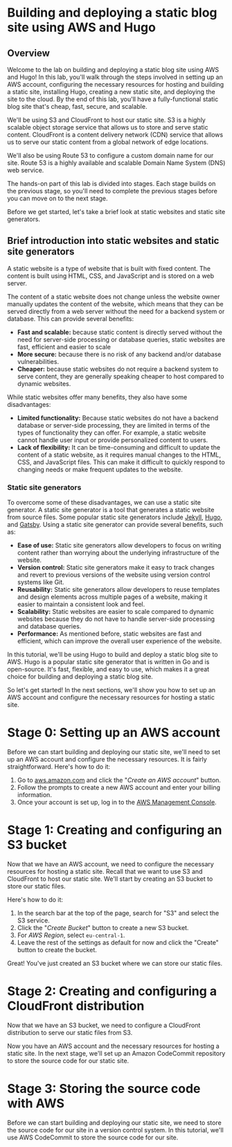 # Building and deploying a static blog site using AWS and Hugo

## Overview
Welcome to the lab on building and deploying a static blog site using AWS and Hugo! In this lab, you'll walk through the steps involved in setting up an AWS account, configuring the necessary resources for hosting and building a static site, installing Hugo, creating a new static site, and deploying the site to the cloud. By the end of this lab, you'll have a fully-functional static blog site that's cheap, fast, secure, and scalable.

We'll be using S3 and CloudFront to host our static site. S3 is a highly scalable object storage service that allows us to store and serve static content. CloudFront is a content delivery network (CDN) service that allows us to serve our static content from a global network of edge locations.

We'll also be using Route 53 to configure a custom domain name for our site. Route 53 is a highly available and scalable Domain Name System (DNS) web service.

The hands-on part of this lab is divided into stages. Each stage builds on the previous stage, so you'll need to complete the previous stages before you can move on to the next stage.

Before we get started, let's take a brief look at static websites and static site generators.

## Brief introduction into static websites and static site generators
A static website is a type of website that is built with fixed content. The content is built using HTML, CSS, and JavaScript and is stored on a web server.

The content of a static website does not change unless the website owner manually updates the content of the website, which means that they can be served directly from a web server without the need for a backend system or database. This can provide several benefits:
- **Fast and scalable:** because static content is directly served without the need for server-side processing or database queries, static websites are fast, efficient and easier to scale
- **More secure:** because there is no risk of any backend and/or database vulnerabilities.
- **Cheaper:** because static websites do not require a backend system to serve content, they are generally speaking cheaper to host compared to dynamic websites.

While static websites offer many benefits, they also have some disadvantages:
- **Limited functionality:** Because static websites do not have a backend database or server-side processing, they are limited in terms of the types of functionality they can offer. For example, a static website cannot handle user input or provide personalized content to users.
- **Lack of flexibility:** It can be time-consuming and difficult to update the content of a static website, as it requires manual changes to the HTML, CSS, and JavaScript files. This can make it difficult to quickly respond to changing needs or make frequent updates to the website.

### Static site generators
To overcome some of these disadvantages, we can use a static site generator. A static site generator is a tool that generates a static website from source files. Some popular static site generators include [Jekyll](https://jekyllrb.com/), [Hugo](https://gohugo.io/), and [Gatsby](https://www.gatsbyjs.com/). Using a static site generator can provide several benefits, such as:
- **Ease of use:** Static site generators allow developers to focus on writing content rather than worrying about the underlying infrastructure of the website.
- **Version control:** Static site generators make it easy to track changes and revert to previous versions of the website using version control systems like Git.
- **Reusability:** Static site generators allow developers to reuse templates and design elements across multiple pages of a website, making it easier to maintain a consistent look and feel.
- **Scalability:** Static websites are easier to scale compared to dynamic websites because they do not have to handle server-side processing and database queries.
- **Performance:** As mentioned before, static websites are fast and efficient, which can improve the overall user experience of the website.
    
In this tutorial, we'll be using Hugo to build and deploy a static blog site to AWS. Hugo is a popular static site generator that is written in Go and is open-source. It's fast, flexible, and easy to use, which makes it a great choice for building and deploying a static blog site.

So let's get started! In the next sections, we'll show you how to set up an AWS account and configure the necessary resources for hosting a static site.

# Stage 0: Setting up an AWS account
Before we can start building and deploying our static site, we'll need to set up an AWS account and configure the necessary resources. It is fairly straightforward. Here's how to do it:

1. Go to [aws.amazon.com](https://aws.amazon.com) and click the "*Create an AWS account*" button.
2. Follow the prompts to create a new AWS account and enter your billing information.
3. Once your account is set up, log in to the [AWS Management Console](https://console.aws.amazon.com/).

# Stage 1: Creating and configuring an S3 bucket
Now that we have an AWS account, we need to configure the necessary resources for hosting a static site. Recall that we want to use S3 and CloudFront to host our static site. We'll start by creating an S3 bucket to store our static files.

Here's how to do it:
1. In the search bar at the top of the page, search for "S3" and select the S3 service.
3. Click the "*Create Bucket*" button to create a new S3 bucket.
4. For *AWS Region*, select `eu-central-1`.
5. Leave the rest of the settings as default for now and click the "Create" button to create the bucket.

Great! You've just created an S3 bucket where we can store our static files.

# Stage 2: Creating and configuring a CloudFront distribution
Now that we have an S3 bucket, we need to configure a CloudFront distribution to serve our static files from S3. 

<!-- TODO -->

Now you have an AWS account and the necessary resources for hosting a static site. In the next stage, we'll set up an Amazon CodeCommit repository to store the source code for our static site.

# Stage 3: Storing the source code with AWS
Before we can start building and deploying our static site, we need to store the source code for our site in a version control system. In this tutorial, we'll use AWS CodeCommit to store the source code for our site.

<!-- TODO -->
